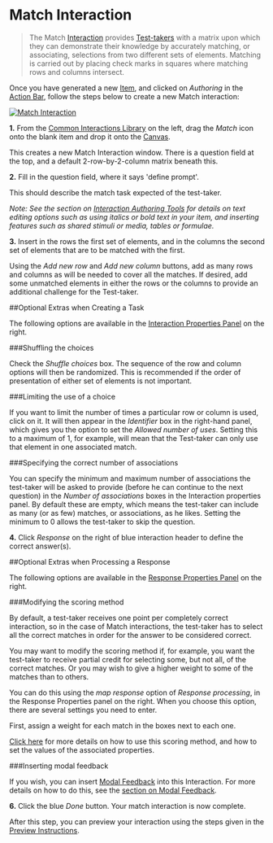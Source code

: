 <!--
created_at: 2016-12-15
authors:         
    - "Catherine Pease"
--> 

# Match Interaction

>The Match [Interaction](../appendix/glossary.md#interaction) provides [Test-takers](../appendix/glossary.md#test-taker) with a matrix upon which they can demonstrate their knowledge by accurately matching, or associating, selections from two different sets of elements. Matching is carried out by placing check marks in squares where matching rows and columns intersect.

Once you have generated a new [Item](../appendix/glossary.md#item), and clicked on *Authoring* in the [Action Bar](../appendix/glossary.md#action-bar), follow the steps below to create a new Match interaction:

[![Match Interaction](https://img.youtube.com/vi/zxjFjmFAQ3s/hqdefault.jpg)](https://youtube.com/watch?v=zxjFjmFAQ3s&rel=0 "Match Interaction")

**1.** From the [Common Interactions Library](../appendix/glossary.md#common-interactions-library) on the left, drag the *Match* icon onto the blank item and drop it onto the [Canvas](../appendix/glossary.md#canvas).

This creates a new Match Interaction window. There is a question field at the top, and a default 2-row-by-2-column matrix beneath this.

**2.** Fill in the question field, where it says 'define prompt'.

This should describe the match task expected of the test-taker.

*Note: See the section on [Interaction Authoring Tools](../interactions/interaction-authoring-tools.md) for details on text editing options such as using italics or bold text in your item, and inserting features such as shared stimuli or media, tables or formulae.*

**3.** Insert in the rows the first set of elements, and in the columns the second set of elements that are to be matched with the first.

Using the *Add new row* and *Add new column* buttons, add as many rows and columns as will be needed to cover all the matches. If desired, add some unmatched elements in either the rows or the columns to provide an additional challenge for the Test-taker.

<aside class="optional-extras">
##Optional Extras when Creating a Task

The following options are available in the [Interaction Properties Panel](../appendix/glossary.md#interaction-properties-panel) on the right.

###Shuffling the choices

Check the *Shuffle choices* box. The sequence of the row and column options will then be randomized. This is recommended if the order of presentation of either set of elements is not important.

###Limiting the use of a choice

If you want to limit the number of times a particular row or column is used, click on it. It will then appear in the *Identifier* box in the right-hand panel, which gives you the option to set the *Allowed number of uses*. Setting this to a maximum of 1, for example, will mean that the Test-taker can only use that element in one associated match.

###Specifying the correct number of associations

You can specify the minimum and maximum number of associations the test-taker will be asked to provide (before he can continue to the next question) in the *Number of associations* boxes in the Interaction properties panel. By default these are empty, which means the test-taker can include as many (or as few) matches, or  associations, as he likes. Setting the minimum to 0 allows the test-taker to skip the question.
</aside>
 
**4.** Click *Response* on the right of blue interaction header to define the correct answer(s).

<aside class="optional-extras">
##Optional Extras when Processing a Response

The following options are available in the [Response Properties Panel](../appendix/glossary.md#response-properties-panel) on the right.

###Modifying the scoring method

By default, a test-taker receives one point per completely correct interaction, so in the case of Match interactions, the test-taker has to select all the correct matches in order for the answer to be considered correct.

You may want to modify the scoring method if, for example, you want the test-taker to receive partial credit for selecting some, but not all, of the correct matches. Or you may wish to give a higher weight to some of the matches than to others. 

You can do this using the *map response* option of *Response processing*, in the Response Properties panel on the right. When you choose this option, there are several settings you need to enter. 

First, assign a weight for each match in the boxes next to each one. 

[Click here](../items/item-scoring-rules.md#item-scoring-rules) for more details on how to use this scoring method, and how to set the values of the associated properties.

###Inserting modal feedback

If you wish, you can insert [Modal Feedback](../appendix/glossary.md#modal-feedback) into this Interaction. For more details on how to do this, see the [section on Modal Feedback](../items/modal-feedback.md). 
</aside>

**6.** Click the blue *Done* button. Your match interaction is now complete.

After this step, you can preview your interaction using the steps given in the [Preview Instructions](../items/preview.md).
